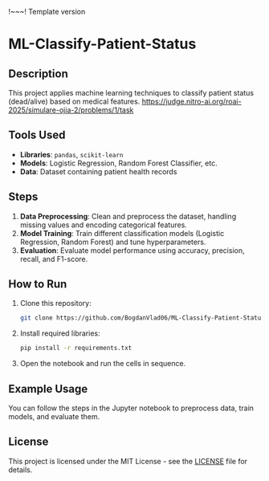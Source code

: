 !~~~! Template version
# ML-Classify-Patient-Status

## Description
This project applies machine learning techniques to classify patient status (dead/alive) based on medical features.
https://judge.nitro-ai.org/roai-2025/simulare-ojia-2/problems/1/task

## Tools Used
- **Libraries**: `pandas`, `scikit-learn`
- **Models**: Logistic Regression, Random Forest Classifier, etc.
- **Data**: Dataset containing patient health records

## Steps
1. **Data Preprocessing**: Clean and preprocess the dataset, handling missing values and encoding categorical features.
2. **Model Training**: Train different classification models (Logistic Regression, Random Forest) and tune hyperparameters.
3. **Evaluation**: Evaluate model performance using accuracy, precision, recall, and F1-score.

## How to Run
1. Clone this repository:
    ```bash
    git clone https://github.com/BogdanVlad06/ML-Classify-Patient-Status.git
    ```
2. Install required libraries:
    ```bash
    pip install -r requirements.txt
    ```
3. Open the notebook and run the cells in sequence.

## Example Usage
You can follow the steps in the Jupyter notebook to preprocess data, train models, and evaluate them.

## License
This project is licensed under the MIT License - see the [LICENSE](LICENSE) file for details.
